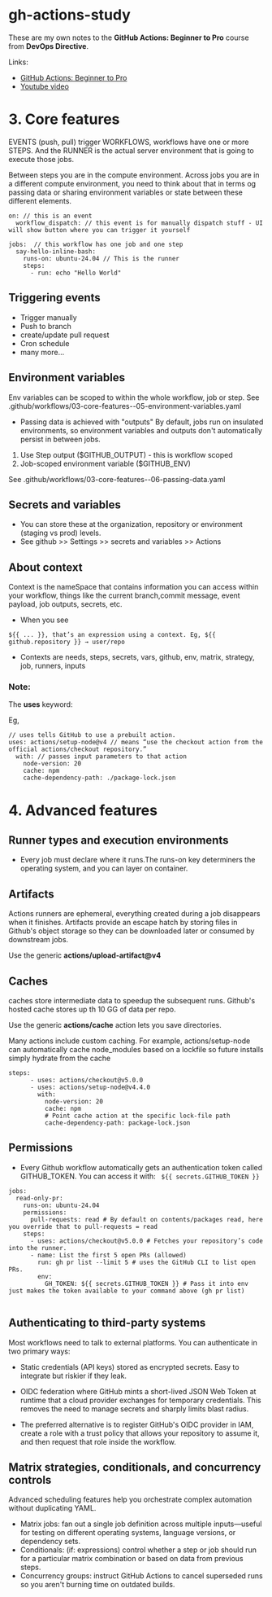 # gh-actions-study

These are my own notes to the **GitHub Actions: Beginner to Pro** course from **DevOps Directive**.

Links:

- [GitHub Actions: Beginner to Pro](https://courses.devopsdirective.com/github-actions-beginner-to-pro/lessons/00-introduction/01-main)
- [Youtube video](https://www.youtube.com/watch?v=Xwpi0ITkL3U)

# 3. Core features

EVENTS (push, pull) trigger WORKFLOWS, workflows have one or more STEPS. And the RUNNER is the actual server environment that is going to execute those jobs.

Between steps you are in the compute environment. Across jobs you are in a different compute environment, you need to think about that in terms og passing data or sharing environment variables or state between these different elements.

```
on: // this is an event
  workflow_dispatch: // this event is for manually dispatch stuff - UI will show button where you can trigger it yourself

jobs:  // this workflow has one job and one step
  say-hello-inline-bash:
    runs-on: ubuntu-24.04 // This is the runner
    steps:
      - run: echo "Hello World"
```

## Triggering events

- Trigger manually
- Push to branch
- create/update pull request
- Cron schedule
- many more...

## Environment variables

Env variables can be scoped to within the whole workflow, job or step. See .github/workflows/03-core-features--05-environment-variables.yaml

- Passing data is achieved with "outputs"
  By default, jobs run on insulated environments, so environment variables and outputs don't automatically persist in between jobs.

1. Use Step output ($GITHUB_OUTPUT) - this is workflow scoped
2. Job-scoped environment variable ($GITHUB_ENV)

See .github/workflows/03-core-features--06-passing-data.yaml

## Secrets and variables

- You can store these at the organization, repository or environment (staging vs prod) levels.
- See github >> Settings >> secrets and variables >> Actions

## About context

Context is the nameSpace that contains information you can access within your workflow, things like the current branch,commit message, event payload, job outputs, secrets, etc.

- When you see

```
${{ ... }}, that’s an expression using a context. Eg, ${{ github.repository }} → user/repo
```

- Contexts are needs, steps, secrets, vars, github, env, matrix, strategy, job, runners, inputs

### Note:

The **uses** keyword:

Eg,

```
// uses tells GitHub to use a prebuilt action.
uses: actions/setup-node@v4 // means “use the checkout action from the official actions/checkout repository.”
  with: // passes input parameters to that action
    node-version: 20
    cache: npm
    cache-dependency-path: ./package-lock.json
```

# 4. Advanced features

## Runner types and execution environments

- Every job must declare where it runs.The runs-on key determiners the operating system, and you can layer on container.

## Artifacts

Actions runners are ephemeral, everything created during a job disappears when it finishes. Artifacts provide an escape hatch by storing files in Github's object storage so they can be downloaded later or consumed by downstream jobs.

Use the generic **actions/upload-artifact@v4**

## Caches

caches store intermediate data to speedup the subsequent runs. Github's hosted cache stores up th 10 GG of data per repo.

Use the generic **actions/cache** action lets you save directories.

Many actions include custom caching. For example, actions/setup-node can automatically cache node_modules based on a lockfile so future installs simply hydrate from the cache

```
steps:
      - uses: actions/checkout@v5.0.0
      - uses: actions/setup-node@v4.4.0
        with:
          node-version: 20
          cache: npm
          # Point cache action at the specific lock-file path
          cache-dependency-path: package-lock.json
```

## Permissions

- Every Github workflow automatically gets an authentication token called GITHUB_TOKEN. You can access it with: ` ${{ secrets.GITHUB_TOKEN }}`

```
jobs:
  read-only-pr:
    runs-on: ubuntu-24.04
    permissions:
      pull-requests: read # By default on contents/packages read, here you override that to pull-requests = read
    steps:
      - uses: actions/checkout@v5.0.0 # Fetches your repository’s code into the runner.
      - name: List the first 5 open PRs (allowed)
        run: gh pr list --limit 5 # uses the GitHub CLI to list open PRs.
        env:
          GH_TOKEN: ${{ secrets.GITHUB_TOKEN }} # Pass it into env just makes the token available to your command above (gh pr list)


```

## Authenticating to third-party systems

Most workflows need to talk to external platforms. You can authenticate in two primary ways:

- Static credentials (API keys) stored as encrypted secrets. Easy to integrate but riskier if they leak.
- OIDC federation where GitHub mints a short-lived JSON Web Token at runtime that a cloud provider exchanges for temporary credentials. This removes the need to manage secrets and sharply limits blast radius.

- The preferred alternative is to register GitHub's OIDC provider in IAM, create a role with a trust policy that allows your repository to assume it, and then request that role inside the workflow.

## Matrix strategies, conditionals, and concurrency controls

Advanced scheduling features help you orchestrate complex automation without duplicating YAML.

- Matrix jobs: fan out a single job definition across multiple inputs—useful for testing on different operating systems, language versions, or dependency sets.
- Conditionals: (if: expressions) control whether a step or job should run for a particular matrix combination or based on data from previous steps.
- Concurrency groups: instruct GitHub Actions to cancel superseded runs so you aren't burning time on outdated builds.
